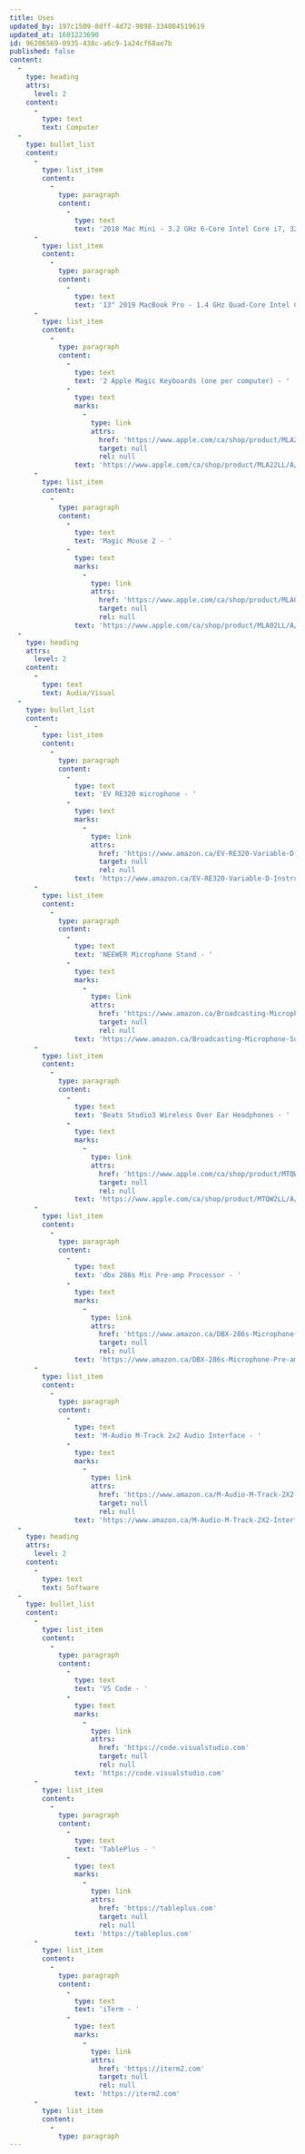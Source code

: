 ```yaml
---
title: Uses
updated_by: 197c1509-8dff-4d72-9898-334084519619
updated_at: 1601223690
id: 96206569-0935-438c-a6c9-1a24cf68ae7b
published: false
content:
  -
    type: heading
    attrs:
      level: 2
    content:
      -
        type: text
        text: Computer
  -
    type: bullet_list
    content:
      -
        type: list_item
        content:
          -
            type: paragraph
            content:
              -
                type: text
                text: '2018 Mac Mini - 3.2 GHz 6-Core Intel Core i7, 32 GB RAM, 256 GB storage'
      -
        type: list_item
        content:
          -
            type: paragraph
            content:
              -
                type: text
                text: '13" 2019 MacBook Pro - 1.4 GHz Quad-Core Intel Core i5, 16 GB RAM, 256 GB storage'
      -
        type: list_item
        content:
          -
            type: paragraph
            content:
              -
                type: text
                text: '2 Apple Magic Keyboards (one per computer) - '
              -
                type: text
                marks:
                  -
                    type: link
                    attrs:
                      href: 'https://www.apple.com/ca/shop/product/MLA22LL/A/magic-keyboard-us-english?fnode=56'
                      target: null
                      rel: null
                text: 'https://www.apple.com/ca/shop/product/MLA22LL/A/magic-keyboard-us-english?fnode=56'
      -
        type: list_item
        content:
          -
            type: paragraph
            content:
              -
                type: text
                text: 'Magic Mouse 2 - '
              -
                type: text
                marks:
                  -
                    type: link
                    attrs:
                      href: 'https://www.apple.com/ca/shop/product/MLA02LL/A/magic-mouse-2-silver?fnode=56'
                      target: null
                      rel: null
                text: 'https://www.apple.com/ca/shop/product/MLA02LL/A/magic-mouse-2-silver?fnode=56'
  -
    type: heading
    attrs:
      level: 2
    content:
      -
        type: text
        text: Audio/Visual
  -
    type: bullet_list
    content:
      -
        type: list_item
        content:
          -
            type: paragraph
            content:
              -
                type: text
                text: 'EV RE320 microphone - '
              -
                type: text
                marks:
                  -
                    type: link
                    attrs:
                      href: 'https://www.amazon.ca/EV-RE320-Variable-D-Instrument-Microphone/dp/B00KCN83VI/ref=sr'
                      target: null
                      rel: null
                text: 'https://www.amazon.ca/EV-RE320-Variable-D-Instrument-Microphone/dp/B00KCN83VI'
      -
        type: list_item
        content:
          -
            type: paragraph
            content:
              -
                type: text
                text: 'NEEWER Microphone Stand - '
              -
                type: text
                marks:
                  -
                    type: link
                    attrs:
                      href: 'https://www.amazon.ca/Broadcasting-Microphone-Suspension-Scissor-Extended/dp/B00DFUEZZI/ref=sr'
                      target: null
                      rel: null
                text: 'https://www.amazon.ca/Broadcasting-Microphone-Suspension-Scissor-Extended/dp/B00DFUEZZI'
      -
        type: list_item
        content:
          -
            type: paragraph
            content:
              -
                type: text
                text: 'Beats Studio3 Wireless Over Ear Headphones - '
              -
                type: text
                marks:
                  -
                    type: link
                    attrs:
                      href: 'https://www.apple.com/ca/shop/product/MTQW2LL/A/beats-studio3-wireless-over-ear-headphones-the-beats-skyline-collection-midnight-black?fnode=83bc7760ff798a08f1f252db8740a142199d2aaf6bb3cc31ca5547632030f2006659873cb7731ddbd55e88474d37ade92afe8d6ae6e28a2a76ffa7b181dc7eed89fc8a2dd6fa1cd66f8ffe7e6e3078aabd9071a1d32ed6cb932f336a377a2b5708ff38658d1b7707ebf02f17c6480c8f'
                      target: null
                      rel: null
                text: 'https://www.apple.com/ca/shop/product/MTQW2LL/A/beats-studio3-wireless-over-ear-headphones-the-beats-skyline-collection-midnight-black'
      -
        type: list_item
        content:
          -
            type: paragraph
            content:
              -
                type: text
                text: 'dbx 286s Mic Pre-amp Processor - '
              -
                type: text
                marks:
                  -
                    type: link
                    attrs:
                      href: 'https://www.amazon.ca/DBX-286s-Microphone-Pre-amp-Processor/dp/B004LWH79A/ref=sr'
                      target: null
                      rel: null
                text: 'https://www.amazon.ca/DBX-286s-Microphone-Pre-amp-Processor/dp/B004LWH79A'
      -
        type: list_item
        content:
          -
            type: paragraph
            content:
              -
                type: text
                text: 'M-Audio M-Track 2x2 Audio Interface - '
              -
                type: text
                marks:
                  -
                    type: link
                    attrs:
                      href: 'https://www.amazon.ca/M-Audio-M-Track-2X2-Interface-24-bit/dp/B01FFH5XMC'
                      target: null
                      rel: null
                text: 'https://www.amazon.ca/M-Audio-M-Track-2X2-Interface-24-bit/dp/B01FFH5XMC'
  -
    type: heading
    attrs:
      level: 2
    content:
      -
        type: text
        text: Software
  -
    type: bullet_list
    content:
      -
        type: list_item
        content:
          -
            type: paragraph
            content:
              -
                type: text
                text: 'VS Code - '
              -
                type: text
                marks:
                  -
                    type: link
                    attrs:
                      href: 'https://code.visualstudio.com'
                      target: null
                      rel: null
                text: 'https://code.visualstudio.com'
      -
        type: list_item
        content:
          -
            type: paragraph
            content:
              -
                type: text
                text: 'TablePlus - '
              -
                type: text
                marks:
                  -
                    type: link
                    attrs:
                      href: 'https://tableplus.com'
                      target: null
                      rel: null
                text: 'https://tableplus.com'
      -
        type: list_item
        content:
          -
            type: paragraph
            content:
              -
                type: text
                text: 'iTerm - '
              -
                type: text
                marks:
                  -
                    type: link
                    attrs:
                      href: 'https://iterm2.com'
                      target: null
                      rel: null
                text: 'https://iterm2.com'
      -
        type: list_item
        content:
          -
            type: paragraph
---
```

